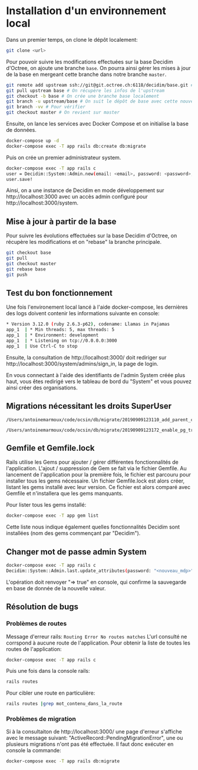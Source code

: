 # Installation d'un environnement local

Dans un premier temps, on clone le dépôt localement:

```bash
git clone <url>
```

Pour pouvoir suivre les modifications effectuées sur la base Decidim d'Octree, on ajoute une branche `base`.
On pourra ainsi gérer les mises à jour de la base en mergeant cette branche dans notre branche `master`.

```bash
git remote add upstream ssh://git@git.octree.ch:6118/decidim/base.git # On ajoute le dépôt de base comme upstream
git pull upstream base # On récupère les infos de l'upstream
git checkout -b base # On crée une branche base localement
git branch -u upstream/base # On suit le dépôt de base avec cette nouvelle branche
git branch -vv # Pour vérifier
git checkout master # On revient sur master
```

Ensuite, on lance les services avec Docker Compose et on initialise la base de données.

```bash
docker-compose up -d
docker-compose exec -T app rails db:create db:migrate
```

Puis on crée un premier administrateur system.

```bash
docker-compose exec -T app rails c
user = Decidim::System::Admin.new(email: <email>, password: <password>, password_confirmation: <password>)
user.save!
```

Ainsi, on a une instance de Decidim en mode développement sur http://localhost:3000 avec un accès admin configuré pour http://localhost:3000/system.

## Mise à jour à partir de la base

Pour suivre les évolutions effectuées sur la base Decidim d'Octree, on récupère les modifications et on "rebase"
la branche principale.

```bash
git checkout base
git pull
git checkout master
git rebase base
git push
```
## Test du bon fonctionnement

Une fois l'environement local lancé à l'aide docker-compose, les dernières des logs doivent contenir les informations suivante en console:

```bash
* Version 3.12.0 (ruby 2.6.3-p62), codename: Llamas in Pajamas
app_1  | * Min threads: 5, max threads: 5
app_1  | * Environment: development
app_1  | * Listening on tcp://0.0.0.0:3000
app_1  | Use Ctrl-C to stop
```

Ensuite, la consultation de http://localhost:3000/ doit rediriger sur http://localhost:3000/system/admins/sign_in, la page de login.

En vous connectant à l'aide des identifiants de l'admin System créée plus haut, vous êtes redirigé vers le tableau de bord du "System" et vous pouvez ainsi créer des organisations.

## Migrations nécessitant les droits SuperUser

```
/Users/antoinemarmoux/code/ocsin/db/migrate/20190909123110_add_parent_child_relation_to_assemblies.decidim_assemblies.rb
```

```
/Users/antoinemarmoux/code/ocsin/db/migrate/20190909123172_enable_pg_trgm_extension_for_proposals.decidim_proposals.rb
```

## Gemfile et Gemfile.lock

Rails utilise les Gems pour ajouter / gérer différentes fonctionnalités de l'application.
L'ajout / suppression de Gem se fait via le fichier Gemfile.
Au lancement de l'application pour la première fois, le fichier est parcouru pour installer tous les gems nécessaire.
Un fichier Gemfile.lock est alors créer, listant les gems installé avec leur version. Ce fichier est alors comparé avec Gemfile et n'installera que les gems manquants.

Pour lister tous les gems installé:

```bash
docker-compose exec -T app gem list
```

Cette liste nous indique également quelles fonctionnalités Decidim sont installées (nom des gems commençant par "Decidim").

## Changer mot de passe admin System

```bash
docker-compose exec -T app rails c
Decidim::System::Admin.last.update_attributes(password: "<nouveau_mdp>", password_confirmation: "<nouveau_mdp>")
```

L'opération doit renvoyer "=> true" en console, qui confirme la sauvegarde en base de donnée de la nouvelle valeur.

## Résolution de bugs

### Problèmes de routes

Message d'erreur rails: 
    ```
    Routing Error
    No routes matches
    ```
L'url consulté ne corrspond à aucune route de l'application.
Pour obtenir la liste de toutes les routes de l'application:

```bash
docker-compose exec -T app rails c
```
Puis une fois dans la console rails:

```bash
rails routes
```

Pour cibler une route en particulière:
```bash
rails routes |grep mot_contenu_dans_la_route
```

### Problèmes de migration

Si à la consultaiton de http://localhost:3000/ une page d'erreur s'affiche avec le message suivant: "ActiveRecord::PendingMigrationError", une ou plusieurs migrations n'ont pas été effectuée. Il faut donc exécuter en console la commande:

```bash
docker-compose exec -T app rails db:migrate
```

